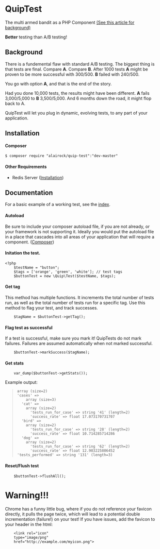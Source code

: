 # QuipTest

The multi armed bandit as a PHP Component
<a href="http://stevehanov.ca/blog/index.php?id=132" target="_blank">(See this article for background)</a>



**Better** testing than A/B testing!

## Background

There is a fundemental flaw with standard A/B testing. The biggest thing is that tests are final. Compare **A**. Compare **B**. After 1000 tests **A** might be proven to be more successful with 300/500. **B** failed with 240/500. 

You go with option **A**, and that is the end of the story.

Had you done 10,000 tests, the results might have been different. **A** fails 3,000/5,000 to **B** 3,500/5,000. And 6 months down the road, it might flop back to A. 

QuipTest will let you plug in dynamic, evolving tests, to any part of your application.

## Installation

#### Composer
```
$ composer require "alairock/quip-test":"dev-master"
```

#### Other Requirements
- Redis Server (<a href="http://redis.io/topics/quickstart" target="_blank">Installation</a>)


## Documentation

For a basic example of a working test, see the <a href="https://github.com/alairock/QuipTest/blob/master/index.php" target="_blank">index</a>.

#### Autoload
Be sure to include your composer autoload file, if you are not already, or your framework is not supporting it. Ideally you would put the autoload file in a place that cascades into all areas of your application that will require a component. (<a href="https://getcomposer.org/doc/01-basic-usage.md" target="_blank">Composer</a>)

#### Initation the test.
```
<?php
	$testName = "button"; 
	$tags = ['orange', 'green', 'white']; // test tags
	$buttonTest = new \Quip\Test($testName, $tags);
```

#### Get tag
This method has multiple functions. It increments the total number of tests run, as well as the total number of tests run for a specific tag. Use this method to flag your test, and track successes.

```
	$tagName = $buttonTest->getTag();
``` 


#### Flag test as successful
If a test is successful, make sure you mark it! QuipTests do not mark failures. Failures are assumed automatically when not marked successful. 

```
	$buttonTest->markSuccess($tagName);
``` 

#### Get stats
```
	var_dump($buttonTest->getStats());
```

Example output:
>     array (size=2)
>     'cases' => 
>         array (size=3)
>       'cat' => 
>         array (size=2)
>           'tests_run_for_case' => string '41' (length=2)
>           'success_rate' => float 17.073170731707
>       'bird' => 
>         array (size=2)
>           'tests_run_for_case' => string '28' (length=2)
>           'success_rate' => float 10.714285714286
>       'dog' => 
>         array (size=2)
>           'tests_run_for_case' => string '62' (length=2)
>           'success_rate' => float 12.903225806452
>     'tests_performed' => string '131' (length=3)

#### Reset/Flush test
```
	$buttonTest->flushAll();
``` 


# Warning!!!
Chrome has a funny little bug, where if you do not reference your favicon directly, it pulls the page twice, which will lead to a potential double incrementation (failure!) on your test! If you have issues, add the favicon to your header in the html:
```
	<link rel="icon"
	type="image/png"
	href="http://example.com/myicon.png">
```
